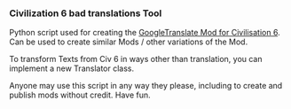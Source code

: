 <h3>Civilization 6 bad translations Tool</h3>

Python script used for creating the [GoogleTranslate Mod for Civilisation 6](https://steamcommunity.com/sharedfiles/filedetails/?id=3283154778).
Can be used to create similar Mods / other variations of the Mod. 

To transform Texts from Civ 6 in ways other than translation, you can implement a new Translator class.

Anyone may use this script in any way they please, including to create and publish mods without credit. Have fun.